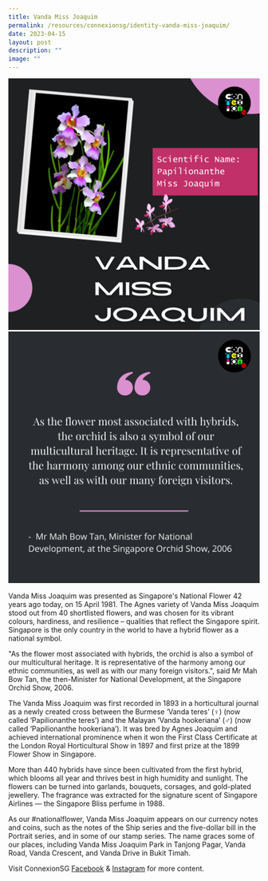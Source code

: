 ```yaml
---
title: Vanda Miss Joaquim
permalink: /resources/connexionsg/identity-vanda-miss-joaquim/
date: 2023-04-15
layout: post
description: ""
image: ""
---
```

![](/images/connexionsg/2023/vanda%20ms%20joaquim%201.png)![](/images/connexionsg/2023/vanda%20ms%20joaquim%202.png)

Vanda Miss Joaquim was presented as Singapore's National Flower 42 years ago today, on 15 April 1981. The Agnes variety of Vanda Miss Joaquim stood out from 40 shortlisted flowers, and was chosen for its vibrant colours, hardiness, and resilience – qualities that reflect the Singapore spirit. Singapore is the only country in the world to have a hybrid flower as a national symbol.

"As the flower most associated with hybrids, the orchid is also a symbol of our multicultural heritage. It is representative of the harmony among our ethnic communities, as well as with our many foreign visitors.", said Mr Mah Bow Tan, the then-Minister for National Development, at the Singapore Orchid Show, 2006.

The Vanda Miss Joaquim was first recorded in 1893 in a horticultural journal as a newly created cross between the Burmese ‘Vanda teres’ (♀) (now called ‘Papilionanthe teres’) and the Malayan ‘Vanda hookeriana’ (♂) (now called ‘Papilionanthe hookeriana’). It was bred by Agnes Joaquim and achieved international prominence when it won the First Class Certificate at the London Royal Horticultural Show in 1897 and first prize at the 1899 Flower Show in Singapore.

More than 440 hybrids have since been cultivated from the first hybrid, which blooms all year and thrives best in high humidity and sunlight. The flowers can be turned into garlands, bouquets, corsages, and gold-plated jewellery. The fragrance was extracted for the signature scent of Singapore Airlines — the Singapore Bliss perfume in 1988.

As our #nationalflower, Vanda Miss Joaquim appears on our currency notes and coins, such as the notes of the Ship series and the five-dollar bill in the Portrait series, and in some of our stamp series. The name graces some of our places, including Vanda Miss Joaquim Park in Tanjong Pagar, Vanda Road, Vanda Crescent, and Vanda Drive in Bukit Timah.

Visit ConnexionSG [Facebook](https://www.facebook.com/ConnexionSG) & [Instagram](https://www.instagram.com/connexionsg/) for more content.
